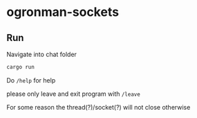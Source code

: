 # ogronman-sockets


## Run 

Navigate into chat folder

```bash
cargo run
```

Do `/help` for help

please only leave and exit program with `/leave`

For some reason the thread(?)/socket(?) will not close otherwise
